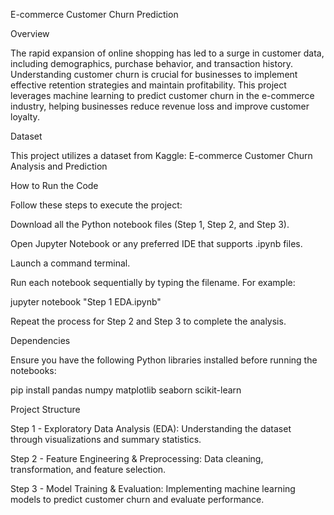 E-commerce Customer Churn Prediction

Overview

The rapid expansion of online shopping has led to a surge in customer data, including demographics, purchase behavior, and transaction history. Understanding customer churn is crucial for businesses to implement effective retention strategies and maintain profitability. This project leverages machine learning to predict customer churn in the e-commerce industry, helping businesses reduce revenue loss and improve customer loyalty.

Dataset

This project utilizes a dataset from Kaggle:
E-commerce Customer Churn Analysis and Prediction

How to Run the Code

Follow these steps to execute the project:

Download all the Python notebook files (Step 1, Step 2, and Step 3).

Open Jupyter Notebook or any preferred IDE that supports .ipynb files.

Launch a command terminal.

Run each notebook sequentially by typing the filename. For example:

jupyter notebook "Step 1 EDA.ipynb"

Repeat the process for Step 2 and Step 3 to complete the analysis.

Dependencies

Ensure you have the following Python libraries installed before running the notebooks:

pip install pandas numpy matplotlib seaborn scikit-learn

Project Structure

Step 1 - Exploratory Data Analysis (EDA): Understanding the dataset through visualizations and summary statistics.

Step 2 - Feature Engineering & Preprocessing: Data cleaning, transformation, and feature selection.

Step 3 - Model Training & Evaluation: Implementing machine learning models to predict customer churn and evaluate performance.